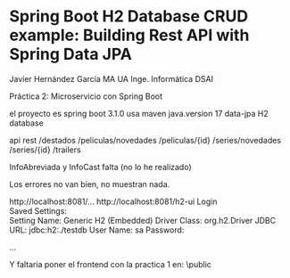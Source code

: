 # Spring Boot H2 Database CRUD example: Building Rest API with Spring Data JPA


Javier Hernández García
MA UA Inge. Informática
DSAI

Práctica 2: Microservicio con Spring Boot

el proyecto es spring boot 3.1.0
usa maven
java.version 17
data-jpa
H2 database

api rest
/destados
/peliculas/novedades
/peliculas/{id}
/series/novedades
/series/{id}
/trailers

InfoAbreviada y InfoCast falta (no lo he realizado)

Los errores no van bien, no muestran nada.

http://localhost:8081/...
http://localhost:8081/h2-ui
Login 	
Saved Settings: 	
Setting Name: 	Generic H2 (Embedded)
Driver Class: 	org.h2.Driver
JDBC URL: 	jdbc:h2:./testdb
User Name: 	sa
Password:

...

Y faltaria poner el frontend con la practica 1 en:
    \public